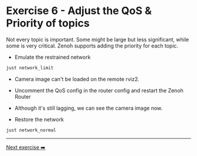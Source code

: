 # Exercise 6 - Adjust the QoS & Priority of topics

Not every topic is important. Some might be large but less significant, while some is very critical. Zenoh supports adding the priority for each topic.

* Emulate the restrained network

```bash
just network_limit
```

* Camera image can't be loaded on the remote rviz2.

* Uncomment the QoS config in the router config and restart the Zenoh Router

* Although it's still lagging, we can see the camera image now.

* Restore the network

```bash
just network_normal
```

---
[Next exercise ➡️](ex-7.md)
